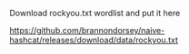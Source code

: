 Download rockyou.txt wordlist and put it here

https://github.com/brannondorsey/naive-hashcat/releases/download/data/rockyou.txt
